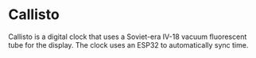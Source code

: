 # Callisto

Callisto is a digital clock that uses a Soviet-era IV-18 vacuum fluorescent tube for the display. The clock uses an ESP32 to automatically sync time.
